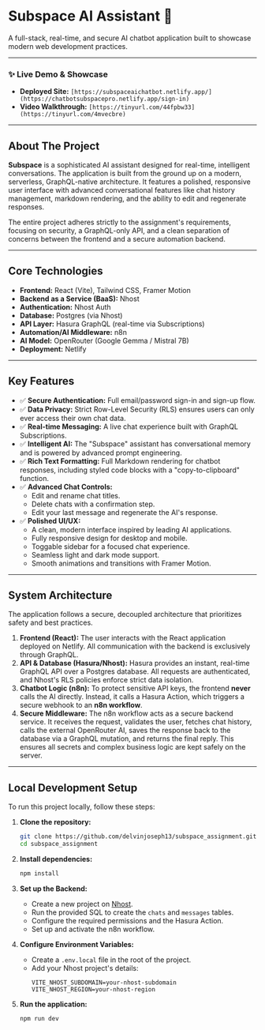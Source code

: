 # Subspace AI Assistant 🚀

A full-stack, real-time, and secure AI chatbot application built to showcase modern web development practices.

---

### **✨ Live Demo & Showcase**

* **Deployed Site:** `[https://subspaceaichatbot.netlify.app/](https://chatbotsubspacepro.netlify.app/sign-in)`
* **Video Walkthrough:** `[https://tinyurl.com/44fpbw33](https://tinyurl.com/4mvecbre)`

---
## About The Project

**Subspace** is a sophisticated AI assistant designed for real-time, intelligent conversations. The application is built from the ground up on a modern, serverless, GraphQL-native architecture. It features a polished, responsive user interface with advanced conversational features like chat history management, markdown rendering, and the ability to edit and regenerate responses.

The entire project adheres strictly to the assignment's requirements, focusing on security, a GraphQL-only API, and a clean separation of concerns between the frontend and a secure automation backend.

---
## Core Technologies

* **Frontend:** React (Vite), Tailwind CSS, Framer Motion
* **Backend as a Service (BaaS):** Nhost
* **Authentication:** Nhost Auth
* **Database:** Postgres (via Nhost)
* **API Layer:** Hasura GraphQL (real-time via Subscriptions)
* **Automation/AI Middleware:** n8n
* **AI Model:** OpenRouter (Google Gemma / Mistral 7B)
* **Deployment:** Netlify

---
## Key Features

* ✅ **Secure Authentication:** Full email/password sign-in and sign-up flow.
* ✅ **Data Privacy:** Strict Row-Level Security (RLS) ensures users can only ever access their own chat data.
* ✅ **Real-time Messaging:** A live chat experience built with GraphQL Subscriptions.
* ✅ **Intelligent AI:** The "Subspace" assistant has conversational memory and is powered by advanced prompt engineering.
* ✅ **Rich Text Formatting:** Full Markdown rendering for chatbot responses, including styled code blocks with a "copy-to-clipboard" function.
* ✅ **Advanced Chat Controls:**
    * Edit and rename chat titles.
    * Delete chats with a confirmation step.
    * Edit your last message and regenerate the AI's response.
* ✅ **Polished UI/UX:**
    * A clean, modern interface inspired by leading AI applications.
    * Fully responsive design for desktop and mobile.
    * Toggable sidebar for a focused chat experience.
    * Seamless light and dark mode support.
    * Smooth animations and transitions with Framer Motion.

---
## System Architecture

The application follows a secure, decoupled architecture that prioritizes safety and best practices.

1.  **Frontend (React):** The user interacts with the React application deployed on Netlify. All communication with the backend is exclusively through GraphQL.
2.  **API & Database (Hasura/Nhost):** Hasura provides an instant, real-time GraphQL API over a Postgres database. All requests are authenticated, and Nhost's RLS policies enforce strict data isolation.
3.  **Chatbot Logic (n8n):** To protect sensitive API keys, the frontend **never** calls the AI directly. Instead, it calls a Hasura Action, which triggers a secure webhook to an **n8n workflow**.
4.  **Secure Middleware:** The n8n workflow acts as a secure backend service. It receives the request, validates the user, fetches chat history, calls the external OpenRouter AI, saves the response back to the database via a GraphQL mutation, and returns the final reply. This ensures all secrets and complex business logic are kept safely on the server.

---
## Local Development Setup

To run this project locally, follow these steps:

1.  **Clone the repository:**
    ```bash
    git clone https://github.com/delvinjoseph13/subspace_assignment.git
    cd subspace_assignment
    ```
2.  **Install dependencies:**
    ```bash
    npm install
    ```
3.  **Set up the Backend:**
    * Create a new project on [Nhost](https://nhost.io).
    * Run the provided SQL to create the `chats` and `messages` tables.
    * Configure the required permissions and the Hasura Action.
    * Set up and activate the n8n workflow.

4.  **Configure Environment Variables:**
    * Create a `.env.local` file in the root of the project.
    * Add your Nhost project's details:
        ```
        VITE_NHOST_SUBDOMAIN=your-nhost-subdomain
        VITE_NHOST_REGION=your-nhost-region
        ```

5.  **Run the application:**
    ```bash
    npm run dev
    ```

